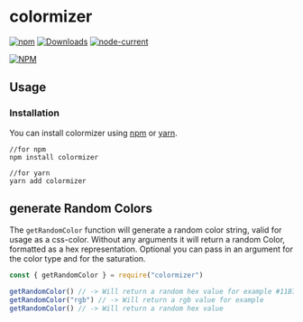 # colormizer
[![npm](https://img.shields.io/npm/v/colormizer)](https://www.npmjs.com/package/colormizer)
[![Downloads](https://img.shields.io/npm/dm/colormizer)](https://www.npmjs.com/package/colormizer)
[![node-current](https://img.shields.io/node/v/colormizer)](https://www.npmjs.com/package/colormizer)

[![NPM](https://nodei.co/npm/colormizer.png)](https://www.npmjs.com/package/colormizer)

## Usage
### Installation

You can install colormizer using [npm](https://www.npmjs.com/package/colormizer) or [yarn](https://yarnpkg.com/package/colormizer).

```
//for npm
npm install colormizer

//for yarn
yarn add colormizer
```

## generate Random Colors
The `getRandomColor` function will generate a random color string, valid for usage as a css-color. Without any arguments it will return a random Color, formatted as a hex representation. Optional you can pass in an argument for the color type and for the saturation. 
```js
const { getRandomColor } = require("colormizer")

getRandomColor() // -> Will return a random hex value for example #11B789
getRandomColor("rgb") // -> Will return a rgb value for example 
getRandomColor() // -> Will return a random hex value
```